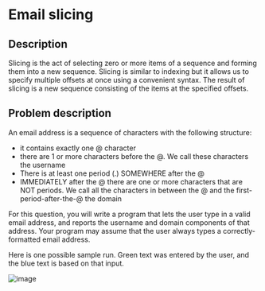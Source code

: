 # Email slicing

## Description

Slicing is the act of selecting zero or more items of a sequence and forming them into a new sequence. Slicing is similar to indexing but it allows us to specify multiple offsets at once using a convenient syntax. The result of slicing is a new sequence consisting of the items at the specified offsets.

## Problem description

An email address is a sequence of characters with the following structure:
- it contains exactly one @ character
- there are 1 or more characters before the @. We call these characters the username
- There is at least one period (.) SOMEWHERE after the @
- IMMEDIATELY after the @ there are one or more characters that are NOT periods. We call all the characters in between the @ and the first-period-after-the-@ the domain

For this question, you will write a program that lets the user type in a valid email address, and reports the username and domain components of that address. Your program may assume that the user always types a correctly-formatted email address.

Here is one possible sample run. Green text was entered by the user, and the blue text is based on that
input.

![image](https://user-images.githubusercontent.com/86201781/128751677-96f718d6-e598-413a-8a1b-d82707285f27.png)
